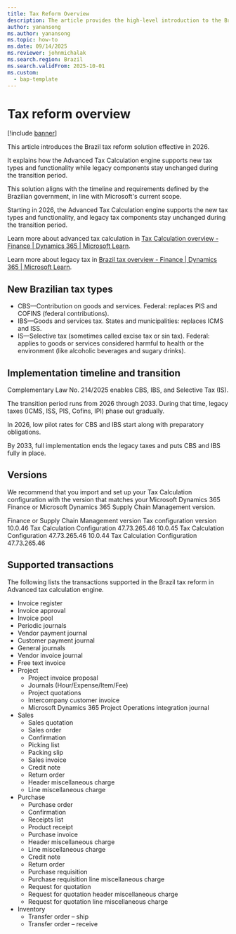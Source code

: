 ```yaml
---
title: Tax Reform Overview
description: The article provides the high-level introduction to the Brazil tax reform since 2026
author: yanansong
ms.author: yanansong
ms.topic: how-to
ms.date: 09/14/2025
ms.reviewer: johnmichalak
ms.search.region: Brazil
ms.search.validFrom: 2025-10-01
ms.custom: 
  - bap-template
---
```


# Tax reform overview

[!include [banner](../../includes/banner.md)]

This article introduces the Brazil tax reform solution effective in 2026.

It explains how the Advanced Tax Calculation engine supports new tax types and functionality while legacy components stay unchanged during the transition period.

This solution aligns with the timeline and requirements defined by the Brazilian government, in line with Microsoft's current scope.

Starting in 2026, the Advanced Tax Calculation engine supports the new tax types and functionality, and legacy tax components stay unchanged during the transition period.

Learn more about advanced tax calculation in [Tax Calculation overview - Finance | Dynamics 365 | Microsoft Learn](/dynamics365/finance/localizations/global/global-tax-calcuation-service-overview?context=%2Fdynamics365%2Fcontext%2Ffinance).

Learn more about legacy tax in [Brazil tax overview - Finance | Dynamics 365 | Microsoft Learn](/dynamics365/finance/localizations/brazil/latam-bra-calculate-taxes).


## New Brazilian tax types
- CBS—Contribution on goods and services. Federal: replaces PIS and COFINS (federal contributions).
- IBS—Goods and services tax. States and municipalities: replaces ICMS and ISS.
- IS—Selective tax (sometimes called excise tax or sin tax). Federal: applies to goods or services considered harmful to health or the environment (like alcoholic beverages and sugary drinks).

## Implementation timeline and transition

Complementary Law No. 214/2025 enables CBS, IBS, and Selective Tax (IS). 

The transition period runs from 2026 through 2033. During that time, legacy taxes (ICMS, ISS, PIS, Cofins, IPI) phase out gradually. 

In 2026, low pilot rates for CBS and IBS start along with preparatory obligations. 

By 2033, full implementation ends the legacy taxes and puts CBS and IBS fully in place.

## Versions
We recommend that you import and set up your Tax Calculation configuration with the version that matches your Microsoft Dynamics 365 Finance or Microsoft Dynamics 365 Supply Chain Management version.

Finance or Supply Chain Management version	Tax configuration version
10.0.46	Tax Calculation Configuration 47.73.265.46
10.0.45	Tax Calculation Configuration 47.73.265.46
10.0.44	Tax Calculation Configuration 47.73.265.46

## Supported transactions
The following lists the transactions supported in the Brazil tax reform in Advanced tax calculation engine.

* Invoice register
* Invoice approval
* Invoice pool
* Periodic journals
* Vendor payment journal
* Customer payment journal
* General journals
* Vendor invoice journal
* Free text invoice
* Project
  * Project invoice proposal
  * Journals (Hour/Expense/Item/Fee)
  * Project quotations
  * Intercompany customer invoice
  * Microsoft Dynamics 365 Project Operations integration journal
* Sales
  * Sales quotation
  * Sales order
  * Confirmation
  * Picking list
  * Packing slip
  * Sales invoice
  * Credit note
  * Return order
  * Header miscellaneous charge
  * Line miscellaneous charge
* Purchase
  * Purchase order
  * Confirmation
  * Receipts list
  * Product receipt
  * Purchase invoice
  * Header miscellaneous charge
  * Line miscellaneous charge
  * Credit note
  * Return order
  * Purchase requisition
  * Purchase requisition line miscellaneous charge
  * Request for quotation
  * Request for quotation header miscellaneous charge
  * Request for quotation line miscellaneous charge
* Inventory
  * Transfer order – ship
  * Transfer order – receive


